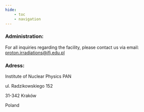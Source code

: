 ```yaml
---
hide:
    - toc
    - navigation
---
```


### Administration:

For all inquiries regarding the facility, please contact us via email:  proton.irradiations@ifj.edu.pl

### Adress:

Institute of Nuclear Physics PAN

ul. Radzikowskiego 152

31-342 Kraków

Poland